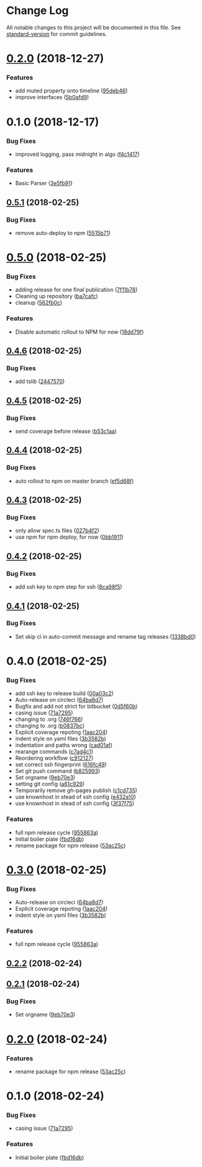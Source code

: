 # Change Log

All notable changes to this project will be documented in this file. See [standard-version](https://github.com/conventional-changelog/standard-version) for commit guidelines.

<a name="0.2.0"></a>
# [0.2.0](https://github.com/baltedewit/recurrence-parser/compare/0.1.0...0.2.0) (2018-12-27)


### Features

* add muted property onto timeline ([95deb46](https://github.com/baltedewit/recurrence-parser/commit/95deb46))
* improve interfaces ([5b0afd9](https://github.com/baltedewit/recurrence-parser/commit/5b0afd9))



<a name="0.1.0"></a>
# 0.1.0 (2018-12-17)


### Bug Fixes

* improved logging, pass midnight in algo ([f4c1417](https://github.com/baltedewit/recurrence-parser/commit/f4c1417))


### Features

* Basic Parser ([3e5fb91](https://github.com/baltedewit/recurrence-parser/commit/3e5fb91))



<a name="0.5.1"></a>
## [0.5.1](https://bitbucket.org/superflytv/node-boilerplate/compare/0.5.0...0.5.1) (2018-02-25)


### Bug Fixes

* remove auto-deploy to npm ([5515b71](https://bitbucket.org/superflytv/node-boilerplate/commits/5515b71))



<a name="0.5.0"></a>
# [0.5.0](https://bitbucket.org/superflytv/node-boilerplate/compare/0.4.6...0.5.0) (2018-02-25)


### Bug Fixes

* adding release for one final publication ([7f11b78](https://bitbucket.org/superflytv/node-boilerplate/commits/7f11b78))
* Cleaning up repository ([ba7cafc](https://bitbucket.org/superflytv/node-boilerplate/commits/ba7cafc))
* cleanup ([562fb0c](https://bitbucket.org/superflytv/node-boilerplate/commits/562fb0c))


### Features

* Disable automatic rollout to NPM for now ([18dd79f](https://bitbucket.org/superflytv/node-boilerplate/commits/18dd79f))



<a name="0.4.6"></a>
## [0.4.6](https://github.com/superflytv/node-boilerplate/compare/0.4.5...0.4.6) (2018-02-25)


### Bug Fixes

* add tslib ([2447570](https://github.com/superflytv/node-boilerplate/commit/2447570))



<a name="0.4.5"></a>
## [0.4.5](https://github.com/superflytv/node-boilerplate/compare/0.4.4...0.4.5) (2018-02-25)


### Bug Fixes

* send coverage before release ([b53c1aa](https://github.com/superflytv/node-boilerplate/commit/b53c1aa))



<a name="0.4.4"></a>
## [0.4.4](https://github.com/superflytv/node-boilerplate/compare/0.4.3...0.4.4) (2018-02-25)


### Bug Fixes

* auto rollout to npm on master branch ([ef5d68f](https://github.com/superflytv/node-boilerplate/commit/ef5d68f))



<a name="0.4.3"></a>
## [0.4.3](https://github.com/superflytv/node-boilerplate/compare/0.4.2...0.4.3) (2018-02-25)


### Bug Fixes

* only allow spec.ts files ([027b4f2](https://github.com/superflytv/node-boilerplate/commit/027b4f2))
* use npm for npm deploy, for now ([0bb1911](https://github.com/superflytv/node-boilerplate/commit/0bb1911))



<a name="0.4.2"></a>
## [0.4.2](https://github.com/superflytv/node-boilerplate/compare/0.4.1...0.4.2) (2018-02-25)


### Bug Fixes

* add ssh key to npm step for ssh ([8ca98f5](https://github.com/superflytv/node-boilerplate/commit/8ca98f5))



<a name="0.4.1"></a>
## [0.4.1](https://github.com/superflytv/node-boilerplate/compare/v0.4.0...v0.4.1) (2018-02-25)


### Bug Fixes

* Set skip ci in auto-commit message and rename tag releases ([1338bd0](https://github.com/superflytv/node-boilerplate/commit/1338bd0))



<a name="0.4.0"></a>
# 0.4.0 (2018-02-25)


### Bug Fixes

* add ssh key to release build ([00a03c2](https://github.com/superflytv/node-boilerplate/commit/00a03c2))
* Auto-release on circleci ([64ba8d7](https://github.com/superflytv/node-boilerplate/commit/64ba8d7))
* Bugfix and add not strict for bitbucket ([0d5f60b](https://github.com/superflytv/node-boilerplate/commit/0d5f60b))
* casing issue ([71a7295](https://github.com/superflytv/node-boilerplate/commit/71a7295))
* changing to .org ([746f766](https://github.com/superflytv/node-boilerplate/commit/746f766))
* changing to .org ([b0837bc](https://github.com/superflytv/node-boilerplate/commit/b0837bc))
* Explicit coverage repoting ([1aac204](https://github.com/superflytv/node-boilerplate/commit/1aac204))
* indent style on yaml files ([3b3582b](https://github.com/superflytv/node-boilerplate/commit/3b3582b))
* indentation and paths wrong ([cad01af](https://github.com/superflytv/node-boilerplate/commit/cad01af))
* rearange commands ([c7ad4c1](https://github.com/superflytv/node-boilerplate/commit/c7ad4c1))
* Reordering workflow ([c912127](https://github.com/superflytv/node-boilerplate/commit/c912127))
* set correct ssh fingerprint ([616fc49](https://github.com/superflytv/node-boilerplate/commit/616fc49))
* Set git push command ([b825993](https://github.com/superflytv/node-boilerplate/commit/b825993))
* Set orgname ([9eb70e3](https://github.com/superflytv/node-boilerplate/commit/9eb70e3))
* setting git config ([a61c929](https://github.com/superflytv/node-boilerplate/commit/a61c929))
* Temporarily remove gh-pages publish ([c1cd735](https://github.com/superflytv/node-boilerplate/commit/c1cd735))
* use knownhost in stead of ssh config ([e432a10](https://github.com/superflytv/node-boilerplate/commit/e432a10))
* use knownhost in stead of ssh config ([3f37f75](https://github.com/superflytv/node-boilerplate/commit/3f37f75))


### Features

* full npm release cycle ([955863a](https://github.com/superflytv/node-boilerplate/commit/955863a))
* Initial boiler plate ([fbd16db](https://github.com/superflytv/node-boilerplate/commit/fbd16db))
* rename package for npm release ([53ac25c](https://github.com/superflytv/node-boilerplate/commit/53ac25c))



<a name="0.3.0"></a>
# [0.3.0](https://github.com/superflytv/node-boilerplate/compare/v0.2.2...v0.3.0) (2018-02-25)


### Bug Fixes

* Auto-release on circleci ([64ba8d7](https://github.com/superflytv/node-boilerplate/commit/64ba8d7))
* Explicit coverage repoting ([1aac204](https://github.com/superflytv/node-boilerplate/commit/1aac204))
* indent style on yaml files ([3b3582b](https://github.com/superflytv/node-boilerplate/commit/3b3582b))


### Features

* full npm release cycle ([955863a](https://github.com/superflytv/node-boilerplate/commit/955863a))



<a name="0.2.2"></a>
## [0.2.2](https://github.com/superflytv/node-boilerplate/compare/v0.2.1...v0.2.2) (2018-02-24)



<a name="0.2.1"></a>
## [0.2.1](https://github.com/superflytv/node-boilerplate/compare/v0.2.0...v0.2.1) (2018-02-24)


### Bug Fixes

* Set orgname ([9eb70e3](https://github.com/superflytv/node-boilerplate/commit/9eb70e3))



<a name="0.2.0"></a>
# [0.2.0](https://github.com/superflytv/node-boilerplate/compare/v0.1.0...v0.2.0) (2018-02-24)


### Features

* rename package for npm release ([53ac25c](https://github.com/superflytv/node-boilerplate/commit/53ac25c))



<a name="0.1.0"></a>
# 0.1.0 (2018-02-24)


### Bug Fixes

* casing issue ([71a7295](https://github.com/superflytv/node-boilerplate/commit/71a7295))


### Features

* Initial boiler plate ([fbd16db](https://github.com/superflytv/node-boilerplate/commit/fbd16db))
